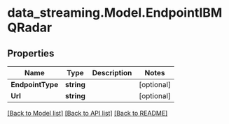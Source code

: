 # data_streaming.Model.EndpointIBMQRadar

## Properties

Name | Type | Description | Notes
------------ | ------------- | ------------- | -------------
**EndpointType** | **string** |  | [optional] 
**Url** | **string** |  | [optional] 

[[Back to Model list]](../README.md#documentation-for-models) [[Back to API list]](../README.md#documentation-for-api-endpoints) [[Back to README]](../README.md)

